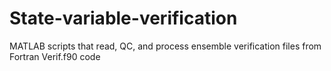 # State-variable-verification
MATLAB scripts that read, QC, and process ensemble verification files from Fortran Verif.f90 code
